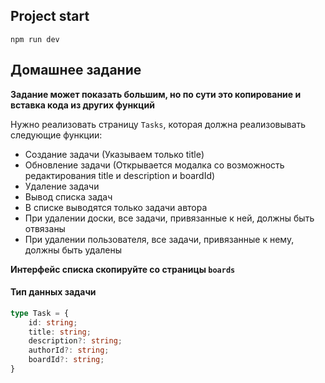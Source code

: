 ## Project start

`npm run dev`


## Домашнее задание

__Задание может показать большим, но по сути это копирование и вставка кода из других функций__

Нужно реализовать страницу `Tasks`, которая должна реализовывать следующие функции:

- Создание задачи (Указываем только title)
- Обновление задачи (Открывается модалка со возможность редактирования title и description и boardId)
- Удаление задачи
- Вывод списка задач
- В списке выводятся только задачи автора
- При удалении доски, все задачи, привязанные к ней, должны быть отвязаны
- При удалении пользователя, все задачи, привязанные к нему, должны быть удалены

**Интерфейс списка скопируйте со страницы `boards`**


#### Тип данных задачи 
```ts
type Task = {
    id: string;
    title: string;
    description?: string;
    authorId?: string;
    boardId?: string;
}
```

